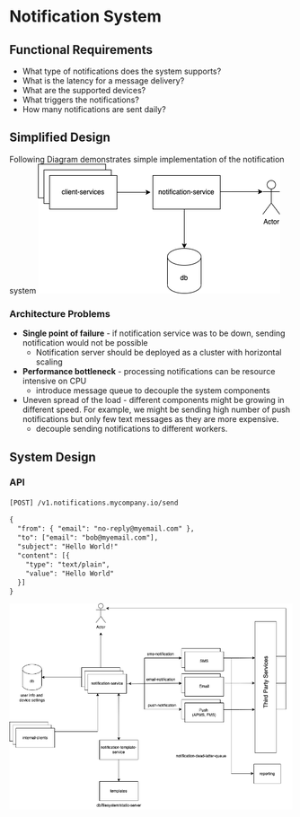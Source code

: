 # Notification System
## Functional Requirements
- What type of notifications does the system supports?
- What is the latency for a message delivery?
- What are the supported devices?
- What triggers the notifications?
- How many notifications are sent daily?

## Simplified Design

Following Diagram demonstrates simple implementation of the notification system
![notification system](../_assets/notification-system/notification-system-simplified-design.png)

### Architecture Problems
- **Single point of failure** - if notification service was to be down, sending notification would not be possible
	- Notification server should be deployed as a cluster with horizontal scaling
- **Performance bottleneck** - processing notifications can be resource intensive on CPU
	- introduce message queue to decouple the system components 
- Uneven spread of the load - different components might be growing in different speed. For example, we might be sending high number of push notifications but only few text messages as they are more expensive.
	- decouple sending notifications to different workers.

## System Design

### API
`[POST] /v1.notifications.mycompany.io/send`

```
{
  "from": { "email": "no-reply@myemail.com" },
  "to": ["email": "bob@myemail.com"],
  "subject": "Hello World!"
  "content": [{
    "type": "text/plain",
    "value": "Hello World"
  }]
}
```

![notification system](../_assets/notification-system/notification-system-system-design-highlevel.png)
